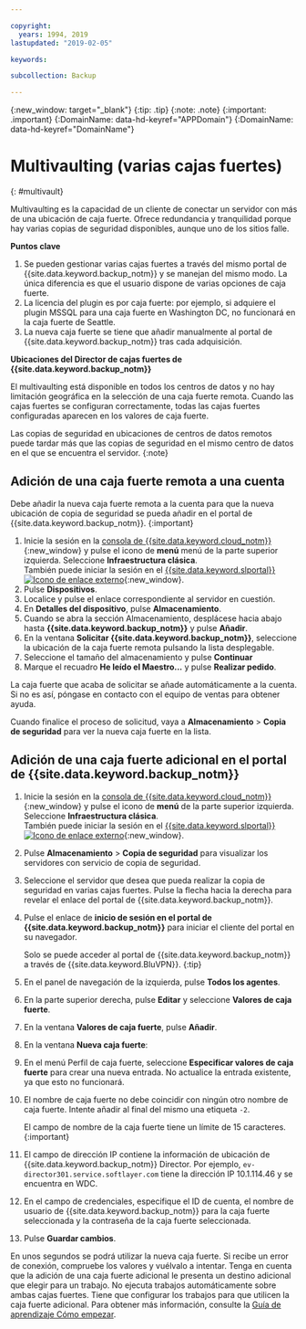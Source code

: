 ```yaml
---

copyright:
  years: 1994, 2019
lastupdated: "2019-02-05"

keywords:

subcollection: Backup

---
```

{:new_window: target="_blank"}
{:tip: .tip}
{:note: .note}
{:important: .important}
{:DomainName: data-hd-keyref="APPDomain"}
{:DomainName: data-hd-keyref="DomainName"}

# Multivaulting (varias cajas fuertes)
{: #multivault}

Multivaulting es la capacidad de un cliente de conectar un servidor con más de una ubicación de caja fuerte. Ofrece redundancia y tranquilidad porque hay varias copias de seguridad disponibles, aunque uno de los sitios falle.

**Puntos clave**

1. Se pueden gestionar varias cajas fuertes a través del mismo portal de {{site.data.keyword.backup_notm}} y se manejan del mismo modo. La única diferencia es que el usuario dispone de varias opciones de caja fuerte.
2. La licencia del plugin es por caja fuerte: por ejemplo, si adquiere el plugin MSSQL para una caja fuerte en Washington DC, no funcionará en la caja fuerte de Seattle.
3. La nueva caja fuerte se tiene que añadir manualmente al portal de {{site.data.keyword.backup_notm}} tras cada adquisición.



**Ubicaciones del Director de cajas fuertes de {{site.data.keyword.backup_notm}}**

El multivaulting está disponible en todos los centros de datos y no hay limitación geográfica en la selección de una caja fuerte remota. Cuando las cajas fuertes se configuran correctamente, todas las cajas fuertes configuradas aparecen en los valores de caja fuerte.

Las copias de seguridad en ubicaciones de centros de datos remotos puede tardar más que las copias de seguridad en el mismo centro de datos en el que se encuentra el servidor.
{:note}

## Adición de una caja fuerte remota a una cuenta

Debe añadir la nueva caja fuerte remota a la cuenta para que la nueva ubicación de copia de seguridad se pueda añadir en el portal de {{site.data.keyword.backup_notm}}.
{:important}

1. Inicie la sesión en la [consola de {{site.data.keyword.cloud_notm}}](https://{DomainName}){:new_window} y pulse el icono de **menú** menú de la parte superior izquierda. Seleccione **Infraestructura clásica**.<br/>
   También puede iniciar la sesión en el [{{site.data.keyword.slportal}} ![Icono de enlace externo](../../icons/launch-glyph.svg "Icono de enlace externo")](https://control.softlayer.com/){:new_window}.
2. Pulse **Dispositivos**.
3. Localice y pulse el enlace correspondiente al servidor en cuestión.
4. En **Detalles del dispositivo**, pulse **Almacenamiento**.
5. Cuando se abra la sección Almacenamiento, desplácese hacia abajo hasta **{{site.data.keyword.backup_notm}}** y pulse **Añadir**.
6. En la ventana **Solicitar {{site.data.keyword.backup_notm}}**, seleccione la ubicación de la caja fuerte remota pulsando la lista desplegable.
7. Seleccione el tamaño del almacenamiento y pulse **Continuar**
8. Marque el recuadro **He leído el Maestro...** y pulse **Realizar pedido**.

La caja fuerte que acaba de solicitar se añade automáticamente a la cuenta. Si no es así, póngase en contacto con el equipo de ventas para obtener ayuda.

Cuando finalice el proceso de solicitud, vaya a **Almacenamiento** > **Copia de seguridad** para ver la nueva caja fuerte en la lista.

## Adición de una caja fuerte adicional en el portal de {{site.data.keyword.backup_notm}}

1. Inicie la sesión en la [consola de {{site.data.keyword.cloud_notm}}](https://{DomainName}){:new_window} y pulse el icono de **menú** de la parte superior izquierda. Seleccione **Infraestructura clásica**.<br/>
   También puede iniciar la sesión en el [{{site.data.keyword.slportal}} ![Icono de enlace externo](../../icons/launch-glyph.svg "Icono de enlace externo")](https://control.softlayer.com/){:new_window}.
2. Pulse **Almacenamiento** > **Copia de seguridad** para visualizar los servidores con servicio de copia de seguridad.
3. Seleccione el servidor que desea que pueda realizar la copia de seguridad en varias cajas fuertes. Pulse la flecha hacia la derecha para revelar el enlace del portal de {{site.data.keyword.backup_notm}}.
4. Pulse el enlace de **inicio de sesión en el portal de {{site.data.keyword.backup_notm}}** para iniciar el cliente del portal en su navegador.

   Solo se puede acceder al portal de {{site.data.keyword.backup_notm}} a través de {{site.data.keyword.BluVPN}}.
   {:tip}
5. En el panel de navegación de la izquierda, pulse **Todos los agentes**.
6. En la parte superior derecha, pulse **Editar** y seleccione **Valores de caja fuerte**.
7. En la ventana **Valores de caja fuerte**, pulse **Añadir**.
8. En la ventana **Nueva caja fuerte**:
  1. En el menú Perfil de caja fuerte, seleccione **Especificar valores de caja fuerte** para crear una nueva entrada. No actualice la entrada existente, ya que esto no funcionará.
  2. El nombre de caja fuerte no debe coincidir con ningún otro nombre de caja fuerte. Intente añadir al final del mismo una etiqueta `-2`. <br/>

     El campo de nombre de la caja fuerte tiene un límite de 15 caracteres.
     {:important}
  3. El campo de dirección IP contiene la información de ubicación de {{site.data.keyword.backup_notm}} Director. Por ejemplo, `ev-director301.service.softlayer.com` tiene la dirección IP 10.1.114.46 y se encuentra en WDC.
  4. En el campo de credenciales, especifique el ID de cuenta, el nombre de usuario de {{site.data.keyword.backup_notm}} para la caja fuerte seleccionada y la contraseña de la caja fuerte seleccionada.
  5. Pulse **Guardar cambios**.

En unos segundos se podrá utilizar la nueva caja fuerte. Si recibe un error de conexión, compruebe los valores y vuélvalo a intentar. Tenga en cuenta que la adición de una caja fuerte adicional le presenta un destino adicional que elegir para un trabajo. No ejecuta trabajos automáticamente sobre ambas cajas fuertes. Tiene que configurar los trabajos para que utilicen la caja fuerte adicional. Para obtener más información, consulte la [Guía de aprendizaje Cómo empezar](/docs/infrastructure/Backup?topic=Backup-getting-started#getting-started).
